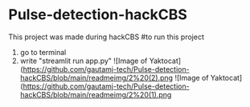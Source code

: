 # Pulse-detection-hackCBS
This project was made during hackCBS
#to run this project
1. go to terminal
1. write "streamlit run app.py"
![Image of Yaktocat](https://github.com/gautamj-tech/Pulse-detection-hackCBS/blob/main/readmeimg/2%20(2).png
![Image of Yaktocat](https://github.com/gautamj-tech/Pulse-detection-hackCBS/blob/main/readmeimg/2%20(1).png

